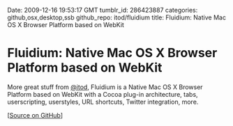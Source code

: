 Date: 2009-12-16 19:53:17 GMT
tumblr_id: 286423887
categories: github,osx,desktop,ssb
github_repo: itod/fluidium
title: Fluidium: Native Mac OS X Browser Platform based on WebKit

# Fluidium: Native Mac OS X Browser Platform based on WebKit

More great stuff from [@itod](http://twitter.com/itod), Fluidium is a Native Mac OS X Browser Platform based on WebKit with a Cocoa plug-in architecture, tabs, userscripting, userstyles, URL shortcuts, Twitter integration, more.

[[Source on GitHub](http://github.com/itod/fluidium)]
